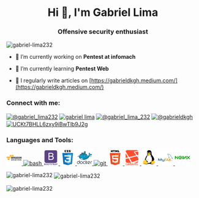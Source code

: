 <h1 align="center">Hi 👋, I'm Gabriel Lima</h1>
<h3 align="center">Offensive security enthusiast</h3>

<p align="left"> <img src="https://komarev.com/ghpvc/?username=gabriel-lima232&label=Profile%20views&color=0e75b6&style=flat" alt="gabriel-lima232" /> </p>

- 🔭 I’m currently working on **Pentest at infomach**

- 🌱 I’m currently learning **Pentest Web**

- 📝 I regularly write articles on [https://gabrieldkgh.medium.com/](https://gabrieldkgh.medium.com/)

<h3 align="left">Connect with me:</h3>
<p align="left">
<a href="https://twitter.com/@gabriel_lima232" target="blank"><img align="center" src="https://raw.githubusercontent.com/rahuldkjain/github-profile-readme-generator/master/src/images/icons/Social/twitter.svg" alt="@gabriel_lima232" height="30" width="40" /></a>
<a href="https://linkedin.com/in//gabriel-vaz-de-lima/" target="blank"><img align="center" src="https://raw.githubusercontent.com/rahuldkjain/github-profile-readme-generator/master/src/images/icons/Social/linked-in-alt.svg" alt="gabriel lima" height="30" width="40" /></a>
<a href="https://instagram.com/gabriel_lima_232" target="blank"><img align="center" src="https://raw.githubusercontent.com/rahuldkjain/github-profile-readme-generator/master/src/images/icons/Social/instagram.svg" alt="@gabriel_lima_232" height="30" width="40" /></a>
<a href="https://medium.com/@gabrieldkgh" target="blank"><img align="center" src="https://raw.githubusercontent.com/rahuldkjain/github-profile-readme-generator/master/src/images/icons/Social/medium.svg" alt="@gabrieldkgh" height="30" width="40" /></a>
<a href="https://www.youtube.com/c/UCKt7BHLL6zxy9iBwTlb9J2g" target="blank"><img align="center" src="https://raw.githubusercontent.com/rahuldkjain/github-profile-readme-generator/master/src/images/icons/Social/youtube.svg" alt="UCKt7BHLL6zxy9iBwTlb9J2g" height="30" width="40" /></a>
</p>

<h3 align="left">Languages and Tools:</h3>
<p align="left"> <a href="https://aws.amazon.com" target="_blank"> <img src="https://raw.githubusercontent.com/devicons/devicon/master/icons/amazonwebservices/amazonwebservices-original-wordmark.svg" alt="aws" width="40" height="40"/> </a> <a href="https://www.gnu.org/software/bash/" target="_blank"> <img src="https://www.vectorlogo.zone/logos/gnu_bash/gnu_bash-icon.svg" alt="bash" width="40" height="40"/> </a> <a href="https://getbootstrap.com" target="_blank"> <img src="https://raw.githubusercontent.com/devicons/devicon/master/icons/bootstrap/bootstrap-plain-wordmark.svg" alt="bootstrap" width="40" height="40"/> </a> <a href="https://www.w3schools.com/css/" target="_blank"> <img src="https://raw.githubusercontent.com/devicons/devicon/master/icons/css3/css3-original-wordmark.svg" alt="css3" width="40" height="40"/> </a> <a href="https://www.docker.com/" target="_blank"> <img src="https://raw.githubusercontent.com/devicons/devicon/master/icons/docker/docker-original-wordmark.svg" alt="docker" width="40" height="40"/> </a> <a href="https://git-scm.com/" target="_blank"> <img src="https://www.vectorlogo.zone/logos/git-scm/git-scm-icon.svg" alt="git" width="40" height="40"/> </a> <a href="https://www.w3.org/html/" target="_blank"> <img src="https://raw.githubusercontent.com/devicons/devicon/master/icons/html5/html5-original-wordmark.svg" alt="html5" width="40" height="40"/> </a> <a href="https://laravel.com/" target="_blank"> <img src="https://raw.githubusercontent.com/devicons/devicon/master/icons/laravel/laravel-plain-wordmark.svg" alt="laravel" width="40" height="40"/> </a> <a href="https://www.linux.org/" target="_blank"> <img src="https://raw.githubusercontent.com/devicons/devicon/master/icons/linux/linux-original.svg" alt="linux" width="40" height="40"/> </a> <a href="https://www.mysql.com/" target="_blank"> <img src="https://raw.githubusercontent.com/devicons/devicon/master/icons/mysql/mysql-original-wordmark.svg" alt="mysql" width="40" height="40"/> </a> <a href="https://www.nginx.com" target="_blank"> <img src="https://raw.githubusercontent.com/devicons/devicon/master/icons/nginx/nginx-original.svg" alt="nginx" width="40" height="40"/> </a> </p>

<p><img align="left" src="https://github-readme-stats.vercel.app/api/top-langs?username=gabriel-lima232&show_icons=true&locale=en&layout=compact" alt="gabriel-lima232" /></p>

<p>&nbsp;<img align="center" src="https://github-readme-stats.vercel.app/api?username=gabriel-lima232&show_icons=true&locale=en" alt="gabriel-lima232" /></p>

<p><img align="center" src="https://github-readme-streak-stats.herokuapp.com/?user=gabriel-lima232&" alt="gabriel-lima232" /></p>
